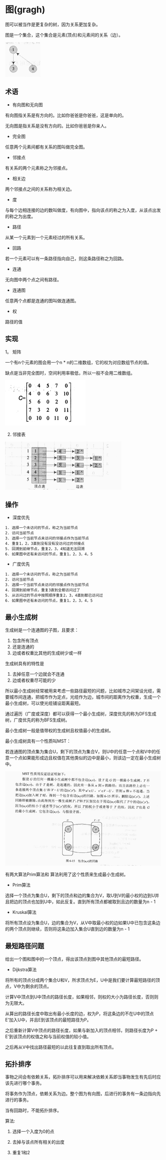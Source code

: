 # 图(gragh)

图可以被当作是更复杂的树，因为关系更加复杂。

图是一个集合，这个集合是元素(顶点)和元素间的关系（边）。

![gragh](../images/gragh.png)

## 术语

* 有向图和无向图

有向图指关系是有方向的。比如你爸爸是你爸爸，这是单向的。

无向图是指关系是没有方向的。比如你爸爸是你亲人。

* 完全图

任意两个元素间都有关系的图叫做完全图。

* 邻接点

有关系的两个元素称之为邻接点。

* 相关边

两个邻接点之间的关系称为相关边。

* 度

与每个边相连接的边的数叫做度，有向图中，指向该点的称之为入度，从该点出发的称之为出度。

* 路径

从某一个元素到一个元素经过的所有关系。

* 回路

若一个元素可以有一条路径指向自己，则这条路径称之为回路。

* 连通

无向图中两个点之间有路径。

* 连通图

任意两个点都是连通的图叫做连通图。

* 权

路径的值

## 实现

1。 矩阵

一个有n个元素的图会用一个n * n的二维数组，它的权为对应数组节点的值。

缺点是当非完全图时，空间利用率极低，所以一般不会用二维数组。

![matrics](../images/matrics.png)

2. 邻接表

![adjacencyList](../images/adjacencyList.png)

## 操作

* 深度优先

```
1. 选择一个未访问的节点，称之为当前节点
2. 访问当前节点
3. 选择一个当前节点未访问的邻接点作为当前节点
4. 重复1，2，3直到没有没有没访问过的邻接点
5. 回溯到前继节点，重复2，3，4知道无法回溯
6. 如果图中还有未访问的节点，重复1，2，3，4，5
```

* 广度优先

```
1. 选择一个未访问的节点，称之为当前节点
2. 访问当前节点
3. 选择一个当前节点未访问的邻接点作为当前节点
4. 回溯到前继节点，重复3直到全都访问过了
5. 从访问过的节点中按照顺序重复2，3，4直到都已访问过
6. 如果图中还有未访问的节点，重复1，2，3，4，5
```

## 最小生成树

生成树是一个连通图的子图，且要求：

1. 包含所有顶点
2. 还是连通的
3. 边或者权重比其他的生成树少或一样

生成树具有的特性是

1. 去掉任意一个边就会不连通
2. 边或者权重尽可能的少

所以最小生成树经常被用来考虑一些路径最短的问题，比如城市之间架设光缆，需要城市间连通，把城市作为定点，光缆作为边，城市间的距离作为权重，生成一个最小生成树，可以使光缆铺设距离最短。

通过遍历（广度或深度）都可以获得一个最小生成树，深度优先的称为DFS生成树，广度优先的称为BFS生成树。

最小生成树一般是值带权的生成树且权值最小的生成树。

最小生成树具有一个性质叫MST：

若连通图的顶点集为集合U，剩下的顶点为集合V，则U中的任意一个点和V中的任意一个点如果能形成边且权值在其他类似的边中是最小，则该边一定在最小生成树中。

![mst](../images/mst.png)


有两大算法Prim算法和 算法利用了这个性质来生成最小生成树。

* Prim算法

选择一个顶点为集合U，剩下的顶点和边的集合为V，取U到V的最小权的边到U并且把边的顶点也加到U中，如此反复。直到所有顶点都被取到且边的数量为n - 1

* Kruskal算法

将所有顶点设为集合U，边的集合为V，从V中取最小权的边如果U中已包含这条边的两个顶点则继续，否则将这条边加入集合U直到边的数量为n - 1

## 最短路径问题

给出一个图和图中的一个顶点，得出该顶点到图中其他顶点的最短路径。

* Dijkstra算法

将所有的顶点分成两个集合U和V，所求顶点为E，U中是我们要计算最短路径的顶点，V中为剩余的顶点。

计算V中顶点到U中顶点的路径长度，如果相邻，则权的大小为路径长度，否则则为无限大。

从算出的路径长度中取出有最小长度的边，权为P，将这条边的不在U中的顶点E'加入U中，并且E到该顶点的最短路径为P。

之后重新计算V中顶点的路径长度，如果与新加入的顶点相邻，则路径长度为P + E'到该顶点的权值之和与当前权值的较小值。

之后再从V中找出路径最短的以此往复直到取出所有顶点。

## 拓扑排序

事物之间会有依赖关系，拓扑排序可以用来解决依赖关系即当事物发生有先后时应该先进行哪个事务。

将事务作为顶点，依赖关系为边。整个图为有向图，后进行的事务有一条边指向先进行的事务。

当有回路时，不能拓扑排序。

算法:

1. 选择一个入度为0的点

2. 去掉与该点所有相关的出度

3. 重复1和2

